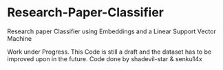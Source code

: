# Research-Paper-Classifier
Research paper Classifier using Embeddings and a Linear Support Vector Machine





Work under Progress. This Code is still a draft and the dataset has to be improved upon in the future.
Code done by shadevil-star & senku14x
